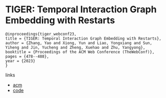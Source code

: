 # TIGER: Temporal Interaction Graph Embedding with Restarts

```
@inproceedings{tiger_webconf23,
title = {TIGER: Temporal Interaction Graph Embedding with Restarts},
author = {Zhang, Yao and Xiong, Yun and Liao, Yongxiang and Sun, Yiheng and Jin, Yucheng and Zheng, Xuehao and Zhu, Yangyong},
booktitle = {Proceedings of the ACM Web Conference (TheWebConf)},
pages = {478--488},
year = {2023}
}
```

links
- [acm](https://dl.acm.org/doi/10.1145/3543507.3583433)
- [code](https://github.com/yzhang1918/www2023tiger)
